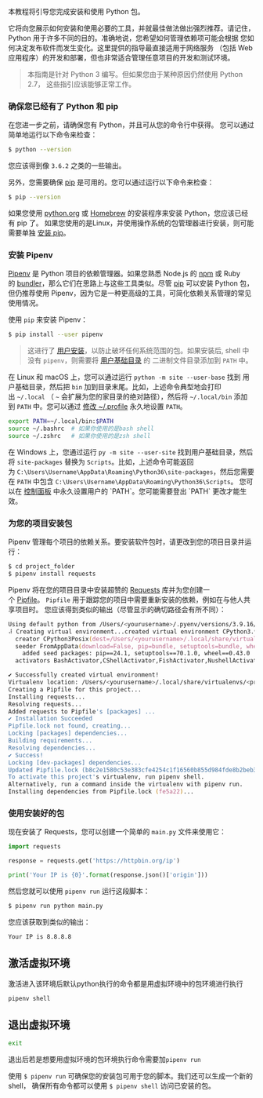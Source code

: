 本教程将引导您完成安装和使用 Python 包。

它将向您展示如何安装和使用必要的工具，并就最佳做法做出强烈推荐。请记住， Python 用于许多不同的目的。准确地说，您希望如何管理依赖项可能会根据 您如何决定发布软件而发生变化。这里提供的指导最直接适用于网络服务 （包括 Web 应用程序）的开发和部署，但也非常适合管理任意项目的开发和测试环境。

> 本指南是针对 Python 3 编写。但如果您由于某种原因仍然使用 Python 2.7， 这些指引应该能够正常工作。

### 确保您已经有了 Python 和 pip


在您进一步之前，请确保您有 Python，并且可从您的命令行中获得。 您可以通过简单地运行以下命令来检查：

```zsh
$ python --version
```

您应该得到像 `3.6.2` 之类的一些输出。

另外，您需要确保 [pip](https://pypi.org/project/pip/) 是可用的。您可以通过运行以下命令来检查：

```zsh
$ pip --version
```

如果您使用 [python.org](https://python.org/) 或 [Homebrew](https://brew.sh/) 的安装程序来安装 Python，您应该已经有 pip 了。 如果您使用的是Linux，并使用操作系统的包管理器进行安装，则可能需要单独 [安装 pip](https://pip.pypa.io/en/stable/installing/)。


### 安装 Pipenv

[Pipenv](https://pipenv.kennethreitz.org/) 是 Python 项目的依赖管理器。如果您熟悉 Node.js 的 [npm](https://www.npmjs.com/) 或 Ruby 的 [bundler](http://bundler.io/)，那么它们在思路上与这些工具类似。尽管 [pip](https://pypi.org/project/pip/) 可以安装 Python 包， 但仍推荐使用 Pipenv，因为它是一种更高级的工具，可简化依赖关系管理的常见使用情况。

使用 `pip` 来安装 Pipenv：
```zsh
$ pip install --user pipenv

```

> 这进行了 [用户安装](https://pip.pypa.io/en/stable/user_guide/#user-installs)，以防止破坏任何系统范围的包。如果安装后, shell 中没有 `pipenv`，则需要将 [用户基础目录](https://docs.python.org/3/library/site.html#site.USER_BASE) 的 二进制文件目录添加到 `PATH` 中。

在 Linux 和 macOS 上，您可以通过运行 `python -m site --user-base` 找到 用户基础目录，然后把 `bin` 加到目录末尾。比如，上述命令典型地会打印出 `~/.local` （ `~` 会扩展为您的家目录的绝对路径），然后将 `~/.local/bin` 添加到 `PATH` 中。您可以通过 [修改 ~/.profile](https://stackoverflow.com/a/14638025) 永久地设置 `PATH`。
```zsh
export PATH=~/.local/bin:$PATH
source ~/.bashrc  # 如果你使用的是bash shell
source ~/.zshrc   # 如果你使用的是zsh shell

```

在 Windows 上，您通过运行 `py -m site --user-site` 找到用户基础目录，然后 将 `site-packages` 替换为 `Scripts`。比如，上述命令可能返回为 `C:\Users\Username\AppData\Roaming\Python36\site-packages`，然后您需要在 `PATH` 中包含 `C:\Users\Username\AppData\Roaming\Python36\Scripts`。 您可以在 [控制面板](https://msdn.microsoft.com/en-us/library/windows/desktop/bb776899(v=vs.85).aspx) 中永久设置用户的 `PATH`。您可能需要登出 `PATH` 更改才能生效。

### 为您的项目安装包

Pipenv 管理每个项目的依赖关系。要安装软件包时，请更改到您的项目目录并运行：
```zsh
$ cd project_folder
$ pipenv install requests
```

Pipenv 将在您的项目目录中安装超赞的 [Requests](http://docs.python-requests.org/en/master/) 库并为您创建一个 [Pipfile](https://github.com/pypa/pipfile)。 `Pipfile` 用于跟踪您的项目中需要重新安装的依赖，例如在与他人共享项目时。 您应该得到类似的输出（尽管显示的确切路径会有所不同）：
```zsh
Using default python from /Users/<yourusername>/.pyenv/versions/3.9.16/bin/python3.9 (3.9.16) to create virtualenv...
⠼ Creating virtual environment...created virtual environment CPython3.9.16.final.0-64 in 312ms
  creator CPython3Posix(dest=/Users/<yourusername>/.local/share/virtualenvs/<project_folder>-dBgTcs2D, clear=False, no_vcs_ignore=False, global=False)
  seeder FromAppData(download=False, pip=bundle, setuptools=bundle, wheel=bundle, via=copy, app_data_dir=/Users/<yourusername>/Library/Application Support/virtualenv)
    added seed packages: pip==24.1, setuptools==70.1.0, wheel==0.43.0
  activators BashActivator,CShellActivator,FishActivator,NushellActivator,PowerShellActivator,PythonActivator

✔ Successfully created virtual environment!
Virtualenv location: /Users/<yourusername>/.local/share/virtualenvs/<project_folder>-dBgTcs2D
Creating a Pipfile for this project...
Installing requests...
Resolving requests...
Added requests to Pipfile's [packages] ...
✔ Installation Succeeded
Pipfile.lock not found, creating...
Locking [packages] dependencies...
Building requirements...
Resolving dependencies...
✔ Success!
Locking [dev-packages] dependencies...
Updated Pipfile.lock (b8c2e1580c53e383cfe4254c1f16560b855d984fde8b2beb3bf6ee8fc2fe5a22)!
To activate this project's virtualenv, run pipenv shell.
Alternatively, run a command inside the virtualenv with pipenv run.
Installing dependencies from Pipfile.lock (fe5a22)...
```

### 使用安装好的包
现在安装了 Requests，您可以创建一个简单的 `main.py` 文件来使用它：
```python 
import requests

response = requests.get('https://httpbin.org/ip')

print('Your IP is {0}'.format(response.json()['origin']))
```

然后您就可以使用 `pipenv run` 运行这段脚本：
```zsh
$ pipenv run python main.py
```

您应该获取到类似的输出：
```zsh
Your IP is 8.8.8.8
```

## 激活虚拟环境

激活进入该环境后默认python执行的命令都是用虚拟环境中的包环境进行执行

```zsh
pipenv shell
```


## 退出虚拟环境

```zsh
exit
```
退出后若是想要用虚拟环境的包环境执行命令需要加`pipenv run`


使用 `$ pipenv run` 可确保您的安装包可用于您的脚本。我们还可以生成一个新的 shell， 确保所有命令都可以使用 `$ pipenv shell` 访问已安装的包。

